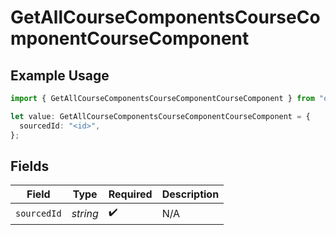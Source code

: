 # GetAllCourseComponentsCourseComponentCourseComponent

## Example Usage

```typescript
import { GetAllCourseComponentsCourseComponentCourseComponent } from "oneroster/models/operations";

let value: GetAllCourseComponentsCourseComponentCourseComponent = {
  sourcedId: "<id>",
};
```

## Fields

| Field              | Type               | Required           | Description        |
| ------------------ | ------------------ | ------------------ | ------------------ |
| `sourcedId`        | *string*           | :heavy_check_mark: | N/A                |